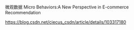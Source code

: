 # 
微观数据
Micro Behaviors:A New Perspective in E-commerce Recommendation

https://blog.csdn.net/ciecus_csdn/article/details/103317180